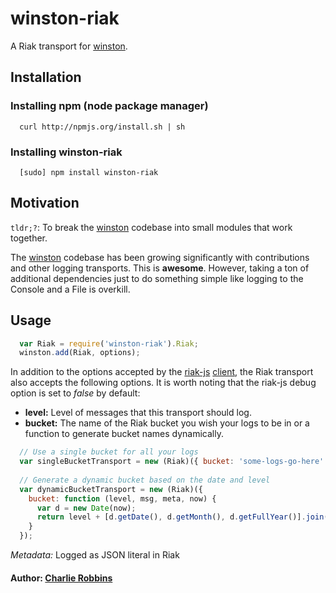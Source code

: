 # winston-riak

A Riak transport for [winston][0].

## Installation

### Installing npm (node package manager)
```
  curl http://npmjs.org/install.sh | sh
```

### Installing winston-riak
```
  [sudo] npm install winston-riak
```

## Motivation
`tldr;?`: To break the [winston][0] codebase into small modules that work together.

The [winston][0] codebase has been growing significantly with contributions and other logging transports. This is **awesome**. However, taking a ton of additional dependencies just to do something simple like logging to the Console and a File is overkill.  

## Usage
``` js
  var Riak = require('winston-riak').Riak;
  winston.add(Riak, options);
```

In addition to the options accepted by the [riak-js][1] [client][2], the Riak transport also accepts the following options. It is worth noting that the riak-js debug option is set to *false* by default:

* __level:__ Level of messages that this transport should log.
* __bucket:__ The name of the Riak bucket you wish your logs to be in or a function to generate bucket names dynamically.

``` js
  // Use a single bucket for all your logs
  var singleBucketTransport = new (Riak)({ bucket: 'some-logs-go-here' });
  
  // Generate a dynamic bucket based on the date and level
  var dynamicBucketTransport = new (Riak)({
    bucket: function (level, msg, meta, now) {
      var d = new Date(now);
      return level + [d.getDate(), d.getMonth(), d.getFullYear()].join('-');
    }
  });
```

*Metadata:* Logged as JSON literal in Riak

#### Author: [Charlie Robbins](http://blog.nodejitsu.com)

[0]: https://github.com/indexzero/winston
[1]: http://riakjs.org
[2]: https://github.com/frank06/riak-js/blob/master/src/http_client.coffee#L10